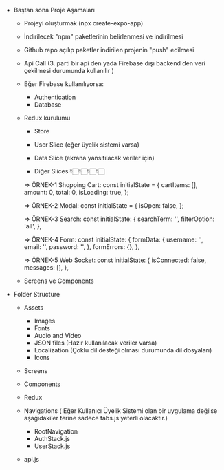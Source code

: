 * Baştan sona Proje Aşamaları

    - Projeyi oluşturmak  (npx create-expo-app)

    - İndirilecek "npm" paketlerinin belirlenmesi ve indirilmesi

    - Github repo açılıp paketler indirilen projenin "push" edilmesi

    - Api Call (3. parti bir api den yada Firebase dışı backend den veri çekilmesi durumunda kullanılır )

    - Eğer Firebase kullanılıyorsa:
        * Authentication
        * Database

    - Redux kurulumu

        * Store

        * User Slice (eğer üyelik sistemi varsa)

        * Data Slice (ekrana yansıtılacak veriler için)

        * Diğer Slices 👇🏻👇🏻👇🏻👇🏻


        =>  ÖRNEK-1 Shopping Cart:            const initialState = {
                                                        cartItems: [],
                                                        amount: 0,
                                                        total: 0,
                                                        isLoading: true,
                                                    };

        =>  ÖRNEK-2 Modal:                    const initialState = {
                                                        isOpen: false,
                                                    };

        =>  ÖRNEK-3 Search:                   const initialState: {
                                                        searchTerm: '',
                                                        filterOption: 'all',
                                                    },

        =>  ÖRNEK-4 Form:                     const initialState: {
                                                        formData: {
                                                        username: '',
                                                        email: '',
                                                        password: '',
                                                        },
                                                        formErrors: {},
                                                    },

        =>  ÖRNEK-5 Web Socket:               const initialState: {
                                                        isConnected: false,
                                                        messages: [],
                                                    },



    - Screens ve Components






* Folder Structure
    - Assets
      * Images
      * Fonts
      * Audio and Video
      * JSON files (Hazır kullanılacak veriler varsa)
      * Localization (Çoklu dil desteği olması durumunda dil dosyaları)
      * Icons

    - Screens

    - Components

    - Redux
    
    - Navigations ( Eğer Kullanıcı Üyelik Sistemi olan bir uygulama değilse aşağıdakiler terine sadece tabs.js yeterli olacaktır.)
        * RootNavigation
        * AuthStack.js
        * UserStack.js 
        
    - api.js
